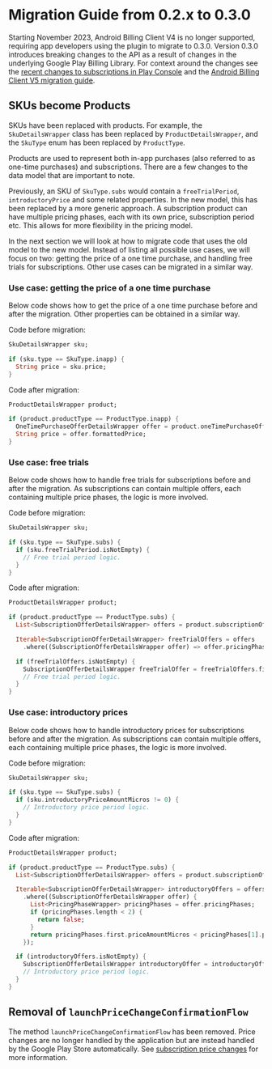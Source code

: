 # Migration Guide from 0.2.x to 0.3.0

Starting November 2023, Android Billing Client V4 is no longer supported,
requiring app developers using the plugin to migrate to 0.3.0.
Version 0.3.0 introduces breaking changes to the API as a result of changes in
the underlying Google Play Billing Library.
For context around the changes see the [recent changes to subscriptions in Play Console][1]
and the [Android Billing Client V5 migration guide][2].

## SKUs become Products

SKUs have been replaced with products. For example, the `SkuDetailsWrapper`
class has been replaced by `ProductDetailsWrapper`, and the `SkuType` enum has
been replaced by `ProductType`.

Products are used to represent both in-app purchases (also referred to as
one-time purchases) and subscriptions. There are a few changes to the data model
that are important to note.

Previously, an SKU of `SkuType.subs` would contain a `freeTrialPeriod`,
`introductoryPrice` and some related properties. In the new model, this has been
replaced by a more generic approach.
A subscription product can have multiple pricing phases, each with its own
price, subscription period etc. This allows for more flexibility in the pricing
model.

In the next section we will look at how to migrate code that uses the old model
to the new model. Instead of listing all possible use cases, we will focus on
two: getting the price of a one time purchase, and handling free trials for
subscriptions. Other use cases can be migrated in a similar way.

### Use case: getting the price of a one time purchase

Below code shows how to get the price of a one time purchase before and after
the migration. Other properties can be obtained in a similar way.

Code before migration:

```dart
SkuDetailsWrapper sku;

if (sku.type == SkuType.inapp) {
  String price = sku.price;
}
```

Code after migration:

```dart
ProductDetailsWrapper product;

if (product.productType == ProductType.inapp) {
  OneTimePurchaseOfferDetailsWrapper offer = product.oneTimePurchaseOfferDetails!;
  String price = offer.formattedPrice;
}
```

### Use case: free trials

Below code shows how to handle free trials for subscriptions before and after
the migration. As subscriptions can contain multiple offers, each containing
multiple price phases, the logic is more involved.

Code before migration:

```dart
SkuDetailsWrapper sku;

if (sku.type == SkuType.subs) {
  if (sku.freeTrialPeriod.isNotEmpty) {
    // Free trial period logic.
  }
}
```

Code after migration:

```dart
ProductDetailsWrapper product;

if (product.productType == ProductType.subs) {
  List<SubscriptionOfferDetailsWrapper> offers = product.subscriptionOfferDetails!;

  Iterable<SubscriptionOfferDetailsWrapper> freeTrialOffers = offers
    .where((SubscriptionOfferDetailsWrapper offer) => offer.pricingPhases.first.priceAmountMicros == 0);

  if (freeTrialOffers.isNotEmpty) {
    SubscriptionOfferDetailsWrapper freeTrialOffer = freeTrialOffers.first;
    // Free trial period logic.
  }
}
```

### Use case: introductory prices

Below code shows how to handle introductory prices for subscriptions before and
after the migration. As subscriptions can contain multiple offers, each
containing multiple price phases, the logic is more involved.

Code before migration:

```dart
SkuDetailsWrapper sku;

if (sku.type == SkuType.subs) {
  if (sku.introductoryPriceAmountMicros != 0) {
    // Introductory price period logic.
  }
}
```

Code after migration:

```dart
ProductDetailsWrapper product;

if (product.productType == ProductType.subs) {
  List<SubscriptionOfferDetailsWrapper> offers = product.subscriptionOfferDetails!;

  Iterable<SubscriptionOfferDetailsWrapper> introductoryOffers = offers
    .where((SubscriptionOfferDetailsWrapper offer) {
      List<PricingPhaseWrapper> pricingPhases = offer.pricingPhases;
      if (pricingPhases.length < 2) {
        return false;
      }
      return pricingPhases.first.priceAmountMicros < pricingPhases[1].priceAmountMicros;
    });

  if (introductoryOffers.isNotEmpty) {
    SubscriptionOfferDetailsWrapper introductoryOffer = introductoryOffers.first;
    // Introductory price period logic.
  }
}
```

## Removal of `launchPriceChangeConfirmationFlow`

The method `launchPriceChangeConfirmationFlow` has been removed. Price changes
are no longer handled by the application but are instead handled by the Google
Play Store automatically. See [subscription price changes][3] for more
information.

<!-- References -->
[1]: https://support.google.com/googleplay/android-developer/answer/12124625
[2]: https://developer.android.com/google/play/billing/migrate-gpblv5
[3]: https://developer.android.com/google/play/billing/subscriptions#price-change
